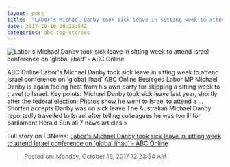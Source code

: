 ```yaml
---
layout: post
title:  "Labor's Michael Danby took sick leave in sitting week to attend Israel conference on 'global jihad' - ABC Online"
date: 2017-10-16 00:23:54Z
categories: abc-top-stories
---
```


![Labor's Michael Danby took sick leave in sitting week to attend Israel conference on 'global jihad' - ABC Online](http://www.abc.net.au/news/image/9053382-1x1-700x700.jpg)

ABC Online Labor's Michael Danby took sick leave in sitting week to attend Israel conference on 'global jihad' ABC Online Besieged Labor MP Michael Danby is again facing heat from his own party for skipping a sitting week to travel to Israel. Key points: Michael Danby took sick leave last year, shortly after the federal election; Photos show he went to Israel to attend a ... Shorten accepts Danby was on sick leave The Australian Michael Danby reportedly travelled to Israel after telling colleagues he was too ill for parliament Herald Sun all 7 news articles »


Full story on F3News: [Labor's Michael Danby took sick leave in sitting week to attend Israel conference on 'global jihad' - ABC Online](http://www.f3nws.com/n/HANbnC)

> Posted on: Monday, October 16, 2017 12:23:54 AM
